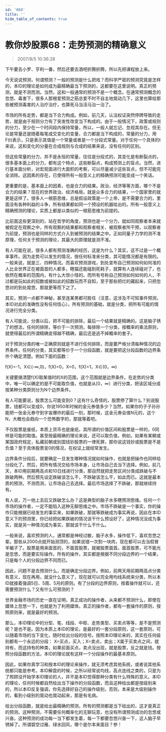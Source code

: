 ```yaml
---
id: '068'
title: ''
hide_table_of_contents: true
---
```


# 教你炒股票68：走势预测的精确意义

> 2007/8/5 10:36:28

<div style={{color: '#FF0000', fontSize: '20px', fontWeight: '500'}}>

下午要去小罗、亨利一番，然后还要去酒吧折腾折腾，所以先把课程放上来。

</div>

今天说说预测，何谓预测？一般的预测是什么把戏？而科学严密的预测究竟是怎样的，本ID的理论是如何成为最精确最当下预测的，这都要在这里说明。真正的预测，就是不测而测。当然，这和一般通常的预测不是一个概念。在通常预测概念的忽悠、毒害下，很多人那根爱预测之筋总爱不时不自主地晃动几下，这里也算给那些被预测毒害的人治疗治疗，也算死马当活马治一治了。

市场的所有走势，都是当下合力构成。例如，前几天，认沽权证突然停牌导致的走势，就是由于规则分力有了突发性改变当下构成的。由于一般情况下，政策或规则的分力，至少在一个时间段内保持常量，所以，一般人就忘记、忽视其存在。但无论是常量还是随着每笔成交变化的变量，合力都是当下构成的，常量的分力，用F(t)表示，只是表示其值是一个常量或者是一个分段式常量。对于任何一个具体的t来说，这和变化的分量在合成规则与合成的结果来说，没有任何的区别。

但这些常量的分力，并不是永恒的常量，往往是分段式的，其变化是有断裂点的，很多基本面上的分力，都有这个特点，这些断裂点，构成预测上的盲点。当然，进行基本面分析，对宏观面进行大面积的考察，可以尽量减少这些盲点，但不可能完全消除。这因素的存在，已使得所有一般意义上的精确预测可能变成一个笑话。

更重要的是，基本面上的因素，也是合力的结果。政治、经济等等方面，哪个不是合力的结果？现在的世界政治、经济格局，就是众多合力的结果，一个国家里的就更是这样了。很多人一根筋思维，总是假设政策是一个上帝，是不需要合力的，里面没有各种利益的斗争，所有结果都如同一个预设的机器给出的。所有一般意义上精确预测的理论，实质上都是以类似的一根筋思维为前提的。

比前面这些更深刻的，站在哲学的角度，预测也是一个分力，就如同观察者本来就被假定在观察之中，所有观察的结果都和观察者相关、被观察者所干预，以观察者为前提，预测也是同样的方式介入到被预测的结果之中。正如同量子力学的测不准原理，任何关于预测的理论，其最大的原理就是测不准。

有人可能在说，很多人都有预测准确的经历，这是为什么？其实，这不过是一个概率事件。因为走势可以发生的情况，按任何标准来分类，其可能情况都是有限的。一般来说，就是三、四种情况。而喜欢预测游戏，到处宣布自己预测如何如何准的人比全世界正在被面首的人都多，瞎猫还能碰到死耗子，就算有人连续碰对了，也依然在概率的范围内，有什么大惊小怪的。而所有号称自己预测如何如何的人，不过都是玩如此的招数或被如此的招数玩而不自知，至于那些把烂的藏起来，只把忽悠对的到处晃悠，那就更等而下之了。

其实，预测一点都不神秘，甚至连某男都可胜任（注意，这涉及不可知事件预测，本ID对此的准确性没有任何信心）。所有预测的基础，就是分类，把所有可能的情况进行完全分类。

有人可能说，分类以后，把不可能的排除，最后一个结果就是精确的。这是脑子锈了的想法，任何的排除，等价于一次预测，每排除一个分类，按概率的乘法原则，就使得最后的所谓精确变得越不精确，最后还是逃不掉概率的套子。

对于预测分类的唯一正确原则就是不进行任何排除，而是要严格分清每种情况的边界条件。任何的分类，其实都等价于一个分段函数，就是要把这分段函数的边界条件个确定清楚。例如下面的函数：

f(X)=-1，X∈(-∞,0)，f(X)=0，X=0，f(X)=1，X∈(0，∞)

关键要搞清楚f(X)取某值时的X的范围，这个范围就是边界条件。在走势的分类中，唯一可以确定的是不可能取负值，也就是从[0，∞）进行分类，把该区域分成按某种分类原则分为N个边界条件。

有人可能要说，股票怎么可能变到0？这有什么奇怪的，股票停了算什么？别说股票，钱都可以变成0，你说1950年时候的金元券值多少？当然，如果你的子子孙孙能把一张金元券守到宇宙爆炸的最后一刻，那时候，这金元券会值N元的，这个N，大概也会趋向一个恐怖数字的，那就等着吧。

不仅股票是废纸，本质上货币也是废纸，其所谓的价值区间和股票是一样的，0同样是可能的取值。甚至按最精确的理论来说，还可以取负值，例如，如果有某朝或某国政府规定，私藏前朝或别国钱钞股票的一律死罪，那你说这钱钞或股票是不是负值？至于具体股票变0的情况，在权证上就经常发生。

边界条件分段后，就要确定一旦发生哪种情况就如何操作，也就是把操作也同样给分段化了。然后，把所有情况交给市场本身，让市场自己去当下选择。例如，前几天，本ID用前期两高点和10日线进行分类，那自然就把走势区间分类成跌破与不跌破两种。然后预先设定跌破该怎么干，不跌破该怎么干，如此而已。这就是最本质的预测，不测而测，让市场自己去选择。最后市场选择了不跌破，那就继续持有。

有人说，万一他上去后又跌破怎么办？这是典型的脑子水多瞎预测思维。任何一个市场的操作者，一定不能陷入这种无聊思维之中。市场不跌破是一个事实，你的操作只能根据已经发生的事实来，如果跌破，那就等跌破成为事实再说，因此在本ID意义下的预测里，你已经把如果跌破的情况该干什么预设好了，这种情况没成为事实，就是另一种情况成为事实，那就该干什么干什么。

一般来说，喜欢预测的人，通常都是神经过敏，脑子水多，操作低下，喜欢忽悠之辈。那些从2000点就开始测顶的，如果说错一次割一块肉，现在都可以去当假冒羊蝎子了。股票是用来面首的，不面首股票，就被股票面首。面首股票，可不能光是忽悠，而是要实际操作。所有的操作，其实都是根据不同分段边界的一个结果，只是每个人的分段边界不同而已。

因此，问题不是去预测什么，而是确定分段边界。例如，前两天用前期两高点分类有意义，现在再用，就没什么意义了，现在就可以完全用均线系统来分类，所以本ID就接着强调5日、5周、5月的原则。有了分段的边界原则，按着操作就可以，还需要预测什么？又有什么可预测的？

世界金融市场的历史一直在证明，真正成功的操作者，从来都不预测什么，即使在媒体上忽悠一下，也就是为了利用媒体。真正的操作者，都有一套操作的原则，按照原则来，就是最好的预测。

那么，本ID理论中的分型、笔、线段、中枢、走势类型、买卖点等等，是不是预测呢？是也不是。因为本质上本ID的理论，是最好的一套分段原则，这一套原则，可以随着市场的当下变化，随时给出分段的信号。按照本ID理论来的，其实在任何级别都有一个永远的分段： X=买点，买入；X=卖点，卖出；X属于买卖点之间，就持有，而这持有的种类，如果前面买点，卖点没出现，就是股票，反之就是钱。按照分段函数的方法，本ID的理论就有这样一个分段操作的最基本原则。

因此，如果你真学习和按本ID的理论来操作，就无须考虑其他系统，或者说其他系统都只能是参考。本ID解盘的时候，之所以经常说均线，高点连线之类的，只是为了照顾没开始学本ID理论的人，并不是本ID觉得那种分类有什么特殊的意义。本ID的理论，任何时候都自然给出当下操作的分段函数，而且这种给出都是按级别来的，所以本ID反复强调，你先选择好自己的操作级别，否则，本来是大级别操作的，看到小级别的晃动也晃动起来，那是有毛病。

给出分段函数，就是给出最精确的预测，所有的预测都是当下给出的，这才是真正的预测。这种预测，不需要任何概率化的无聊玩意，也没有所谓预测成功的忽悠或兴奋。这种预测的成功每一当下都发生着，每一下都要忽悠兴奋一下，这人脑子早锈掉了。所谓碧空过雁、绿水回风，哪个是尔本来面目？参！